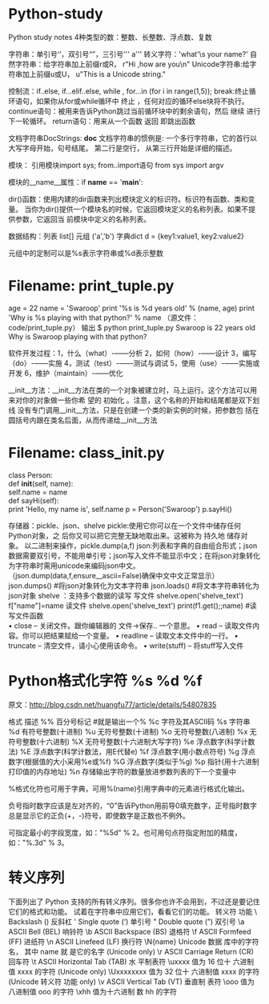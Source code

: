 # Python-study
Python study notes
4种类型的数：整数、长整数、浮点数、复数

字符串：单引号‘’，双引号“”，三引号''' a'''
转义字符：'what'\s your name?'
自然字符串：给字符串加上前缀r或R， r"Hi ,how are you\n"
Unicode字符串:给字符串加上前缀u或U， u"This is a Unicode string."

控制流：if..else, if...elif..else, while , for...in (for i in range(1,5)); 
break:终止循环语句，如果你从for或while循环中 终止 ，任何对应的循环else块将不执行。
continue语句：被用来告诉Python跳过当前循环块中的剩余语句，然后 继续 进行下一轮循环。
return语句：用来从一个函数 返回 即跳出函数

文档字符串DocStrings:  __doc__
文档字符串的惯例是:
    一个多行字符串，它的首行以大写字母开始，句号结尾。
    第二行是空行，
    从第三行开始是详细的描述。

模块： 引用模块import sys;
from..import语句 from sys import argv

模块的__name__属性：if __name__ == '__main__':

dir()函数：使用内建的dir函数来列出模块定义的标识符。标识符有函数、类和变量。
当你为dir()提供一个模块名的时候，它返回模块定义的名称列表。如果不提供参数，它返回当 前模块中定义的名称列表。

数据结构：列表 list[] 
         元组 ('a','b')
         字典dict  d = {key1:value1, key2:value2}  
 
 
 元组中的定制可以是%s表示字符串或%d表示整数
 # Filename: print_tuple.py
age = 22 
name = 'Swaroop'
print '%s is %d years old' % (name, age) 
print 'Why is %s playing with that python?' % name 
（源文件：code/print_tuple.py）
输出
$ python print_tuple.py 
Swaroop is 22 years old
Why is Swaroop playing with that python? 
 
 软件开发过程：1，什么（what）-——分析
              2，如何（how）-——设计
              3，编写（do）-——实施
              4，测试（test）-——测试与调试
              5，使用（use）-——实施或开发
              6，维护（maintain）-——优化
         
__init__方法：__init__方法在类的一个对象被建立时，马上运行。这个方法可以用来对你的对象做一些你希 望的 初始化 。注意，这个名称的开始和结尾都是双下划线
没有专门调用__init__方法，只是在创建一个类的新实例的时候，把参数包 括在圆括号内跟在类名后面，从而传递给__init__方法
# Filename: class_init.py
class Person:   
      def __init__(self, name):        
           self.name = name    
      def sayHi(self):       
           print 'Hello, my name is', self.name
p = Person('Swaroop') 
p.sayHi()

存储器：pickle、json、shelve
      pickle:使用它你可以在一个文件中储存任何Python对象，之 后你又可以把它完整无缺地取出来。这被称为 持久地 储存对象。
              以二进制来操作，pickle.dump(a,f)
      json:列表和字典的自由组合形式；json数据需要双引号，不能用单引号；json写入文件不能显示中文；在将json对象转化为字符串时需用unicode来编码json中文。（json.dump(data,f,ensure__ascii=False)确保中文中文正常显示）
      json.dumps() #将json对象转化为文本字符串
      json.loads() #将文本字符串转化为json对象
      shelve ：支持多个数据的读写
      写文件 shelve.open('shelve_text')
             f["name"]=name
      读文件 shelve.open('shelve_text')
            print(f1.get();;name)
 #读写文件函数    
• close – 关闭文件。跟你编辑器的 文件->保存.. 一个意思。
• read – 读取文件内容。你可以把结果赋给一个变量。 
• readline – 读取文本文件中的一行。 
• truncate – 清空文件，请小心使用该命令。
• write(stuff) – 将stuff写入文件

# Python格式化字符 %s %d %f
原文：http://blog.csdn.net/huangfu77/article/details/54807835

格式 描述
%% 百分号标记 #就是输出一个%
%c 字符及其ASCII码
%s 字符串
%d 有符号整数(十进制)
%u 无符号整数(十进制)
%o 无符号整数(八进制)
%x 无符号整数(十六进制)
%X 无符号整数(十六进制大写字符)
%e 浮点数字(科学计数法)
%E 浮点数字(科学计数法，用E代替e)
%f 浮点数字(用小数点符号)
%g 浮点数字(根据值的大小采用%e或%f)
%G 浮点数字(类似于%g)
%p 指针(用十六进制打印值的内存地址)
%n 存储输出字符的数量放进参数列表的下一个变量中
        
%格式化符也可用于字典，可用%(name)引用字典中的元素进行格式化输出。
        
负号指时数字应该是左对齐的，“0”告诉Python用前导0填充数字，正号指时数字总是显示它的正负(+，-)符号，即使数字是正数也不例外。
        
可指定最小的字段宽度，如："%5d" % 2。也可用句点符指定附加的精度，如："%.3d" % 3。

# 转义序列 
下面列出了 Python 支持的所有转义序列。很多你也许不会用到，不过还是要记住它们的格式和功能。 试着在字符串中应用它们，看看它们的功能。
转义符          功能 
\\           Backslash () 反斜杠 
\'           Single quote (‘) 单引号 
\"           Double quote (”) 双引号 
\a           ASCII Bell (BEL) 响铃符 
\b           ASCII Backspace (BS) 退格符 
\f           ASCII Formfeed (FF) 进纸符 
\n           ASCII Linefeed (LF) 换行符 
\N{name}     Unicode 数据 库中的字符名， 其中 name 就 是它的名字 (Unicode only) 
\r           ASCII Carriage Return (CR) 回车符 
\t           ASCII Horizontal Tab (TAB) 水 平制表符 
\uxxxx       值为 16 位十 六进制值 xxxx 的字符 (Unicode only) 
\Uxxxxxxxx   值为 32 位十 六进制值 xxxx 的字符 (Unicode 转义符 功能 only) 
\v           ASCII Vertical Tab (VT) 垂直制 表符 
\ooo         值为八进制值 ooo 的字符 
\xhh         值为十六进制 数 hh 的字符 


   
